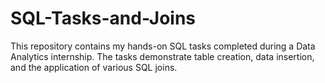 # SQL-Tasks-and-Joins
This repository contains my hands-on SQL tasks completed during a Data Analytics internship. The tasks demonstrate table creation, data insertion, and the application of various SQL joins.
